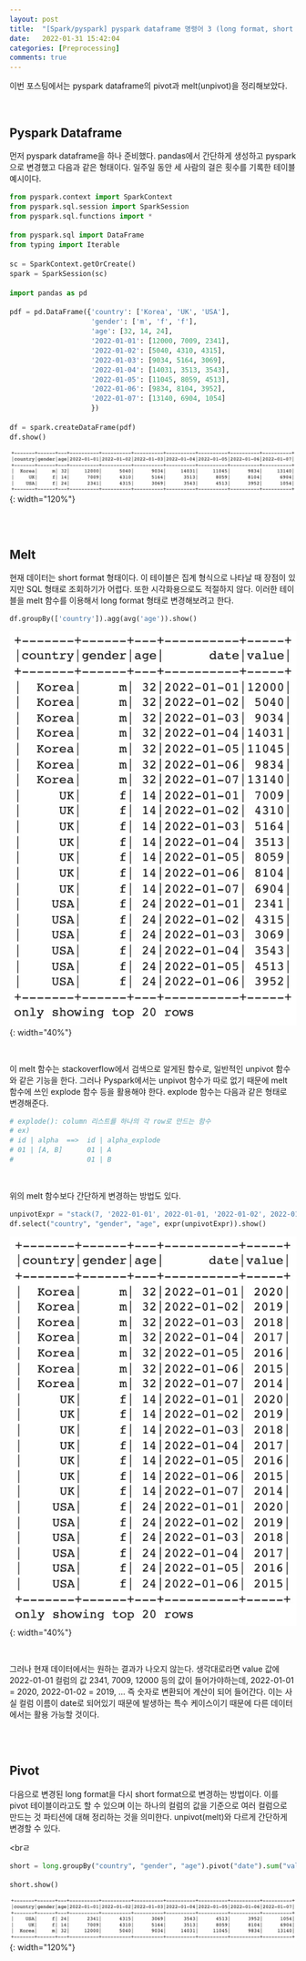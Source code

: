 ```yaml
---
layout: post
title:  "[Spark/pyspark] pyspark dataframe 명령어 3 (long format, short format) / melt(unpivot), pivot"
date:   2022-01-31 15:42:04
categories: [Preprocessing]
comments: true
---
```


이번 포스팅에서는 pyspark dataframe의 pivot과 melt(unpivot)을 정리해보았다.

<br>

## Pyspark Dataframe

먼저 pyspark dataframe을 하나 준비했다. pandas에서 간단하게 생성하고 pyspark으로 변경했고 다음과 같은 형태이다. 일주일 동안 세 사람의 걸은 횟수를 기록한 테이블 예시이다.

```python
from pyspark.context import SparkContext
from pyspark.sql.session import SparkSession
from pyspark.sql.functions import *

from pyspark.sql import DataFrame
from typing import Iterable 

sc = SparkContext.getOrCreate()
spark = SparkSession(sc)

import pandas as pd

pdf = pd.DataFrame({'country': ['Korea', 'UK', 'USA'],
                    'gender': ['m', 'f', 'f'],
                    'age': [32, 14, 24],
                    '2022-01-01': [12000, 7009, 2341],
                    '2022-01-02': [5040, 4310, 4315],
                    '2022-01-03': [9034, 5164, 3069],
                    '2022-01-04': [14031, 3513, 3543],
                    '2022-01-05': [11045, 8059, 4513],
                    '2022-01-06': [9834, 8104, 3952],
                    '2022-01-07': [13140, 6904, 1054]
                    })

df = spark.createDataFrame(pdf)
df.show()
```

![1](/!contents_plot/2022-01-31-pyspark4-1.jpg){: width="120%"}

<br>
<br>

## Melt

현재 데이터는 short format 형태이다. 이 테이블은 집계 형식으로 나타날 때 장점이 있지만 SQL 형태로 조회하기가 어렵다. 또한 시각화용으로도 적절하지 않다. 이러한 테이블을 melt 함수를 이용해서 long format 형태로 변경해보려고 한다.

```python
df.groupBy(['country']).agg(avg('age')).show()
```

![2](/!contents_plot/2022-01-31-pyspark4-2.jpg){: width="40%"}

<br>

이 melt 함수는 stackoverflow에서 검색으로 알게된 함수로, 일반적인 unpivot 함수와 같은 기능을 한다. 그러나 Pyspark에서는 unpivot 함수가 따로 없기 때문에 melt 함수에 쓰인 explode 함수 등을 활용해야 한다. explode 함수는 다음과 같은 형태로 변경해준다.

```python
# explode(): column 리스트를 하나의 각 row로 만드는 함수
# ex) 
# id | alpha  ==>  id | alpha_explode
# 01 | [A, B]      01 | A
#                  01 | B
```

<br>

위의 melt 함수보다 간단하게 변경하는 방법도 있다.

```python
unpivotExpr = "stack(7, '2022-01-01', 2022-01-01, '2022-01-02', 2022-01-02, '2022-01-03', 2022-01-03, '2022-01-04', 2022-01-04, '2022-01-05', 2022-01-05, '2022-01-06', 2022-01-06, '2022-01-07', 2022-01-07) as (date, value)"
df.select("country", "gender", "age", expr(unpivotExpr)).show()
```

![3](/!contents_plot/2022-01-31-pyspark4-3.jpg){: width="40%"}

<br>

그러나 현재 데이터에서는 원하는 결과가 나오지 않는다. 생각대로라면 value 값에 2022-01-01 컬럼의 값 2341, 7009, 12000 등의 값이 들어가야하는데, 2022-01-01 = 2020, 2022-01-02 = 2019, ... 즉 숫자로 변환되어 계산이 되어 들어간다. 이는 사실 컬럼 이름이 date로 되어있기 때문에 발생하는 특수 케이스이기 때문에 다른 데이터에서는 활용 가능할 것이다.

<br>
<br>

## Pivot

다음으로 변경된 long format을 다시 short format으로 변경하는 방법이다. 이를 pivot 테이블이라고도 할 수 있으며 이는 하나의 컬럼의 값을 기준으로 여러 컬럼으로 만드는 것 파티션에 대해 정리하는 것을 의미한다. unpivot(melt)와 다르게 간단하게 변경할 수 있다.

<brㄹ

```python
short = long.groupBy("country", "gender", "age").pivot("date").sum("value")

short.show()
```

![4](/!contents_plot/2022-01-31-pyspark4-4.jpg){: width="120%"}